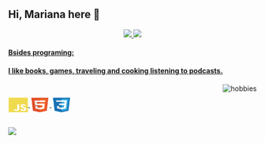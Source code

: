 ## Hi, Mariana here 👋

<div align="center">
  <a href="https://github.com/Marianadlj">
  <img height="180em" src="https://github-readme-stats.vercel.app/api?username=Marianadlj&show_icons=true&theme=gruvbox&include_all_commits=true&count_private=true"/>
  <img height="180em" src="https://github-readme-stats.vercel.app/api/top-langs/?username=Marianadlj&layout=compact&langs_count=7&theme=gruvbox"/>
 </div>
  
#### Bsides programing:   
#### I like books, games, traveling and cooking listening to podcasts.
  
  <img align="right" alt="hobbies" src="https://cdn.discordapp.com/attachments/801795547790180373/898079096758755338/postagem.jpg">
  
  ##
 
  <div style="display: inline_block"><br>
  <img align="center" alt="Js" height="30" width="40" src="https://raw.githubusercontent.com/devicons/devicon/master/icons/javascript/javascript-plain.svg">
  <img align="center" alt="HTML" height="30" width="40" src="https://raw.githubusercontent.com/devicons/devicon/master/icons/html5/html5-original.svg">
  <img align="center" alt="CSS" height="30" width="40" src="https://raw.githubusercontent.com/devicons/devicon/master/icons/css3/css3-original.svg">
</div>
  
  ##
  
  <div> 
  <a href="https://www.linkedin.com/in/marianalimajanu%C3%A1rio/" target="_blank"><img src="https://img.shields.io/badge/-LinkedIn-%230077B5?style=for-the-badge&logo=linkedin&logoColor=white" target="_blank"></a> 
</div> 

